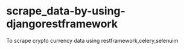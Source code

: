# scrape_data-by-using-djangorestframework
To scrape crypto currency data using restframework,celery,selenuim
